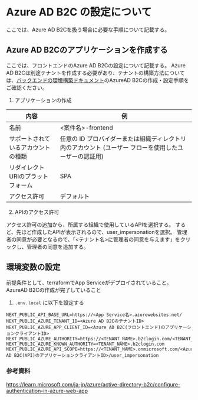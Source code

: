 # Azure AD B2C の設定について

ここでは、Azure AD B2Cを扱う場合に必要な手順について記載する。

## Azure AD B2Cのアプリケーションを作成する

ここでは、フロントエンドのAzure AD B2Cの設定について記載する。
Azure AD B2Cは別途テナントを作成する必要があり、テナントの構築方法については、[バックエンドの環境構築ドキュメント](https://github.com/InsightEdgeJP/chatgpt-qa-backend/blob/main/envs/README.md)のAzureAD B2Cの作成・設定手順をご確認ください。

1. アプリケーションの作成

| 内容 | 例 |
| --- | --- |
| 名前 | <案件名>-frontend |
| サポートされているアカウントの種類 | 任意の ID プロバイダーまたは組織ディレクトリ内のアカウント (ユーザー フローを使用したユーザーの認証用) |
| リダイレクトURIのプラットフォーム| SPA |
| アクセス許可 | デフォルト |

2. APIのアクセス許可

アクセス許可の追加から、所属する組織で使用しているAPIを選択する。
するど、先ほど作成したAPIが表示されるので、user_impersonationを選択。
管理者の同意が必要となるので、「<テナント名>に管理者の同意を与えます」をクリックし、管理者の同意を追加する。

## 環境変数の設定

前提条件として、terraformでApp Serviceがデプロイされていること。AzureAD B2Cの作成が完了していること

1. `.env.local` に以下を設定する

```
NEXT_PUBLIC_API_BASE_URL=https://<App Service名>.azurewebsites.net/
NEXT_PUBLIC_AZURE_TENANT_ID=<Azure AD B2CのテナントID>
NEXT_PUBLIC_AZURE_APP_CLIENT_ID=<Azure AD B2C(フロントエンド)のアプリケーションクライアントID>
NEXT_PUBLIC_AZURE_AUTHORITY=https://<TENANT_NAME>.b2clogin.com/<TENANT_NAME>.onmicrosoft.com/B2C_1_signin
NEXT_PUBLIC_AZURE_KNOWN_AUTHORITY=<TENANT_NAME>.b2clogin.com
NEXT_PUBLIC_AZURE_API_SCOPE=https://<TENANT_NAME>.onmicrosoft.com/<Azure AD B2C(API)のアプリケーションクライアントID>/user_impersonation
```

### 参考資料

https://learn.microsoft.com/ja-jp/azure/active-directory-b2c/configure-authentication-in-azure-web-app
